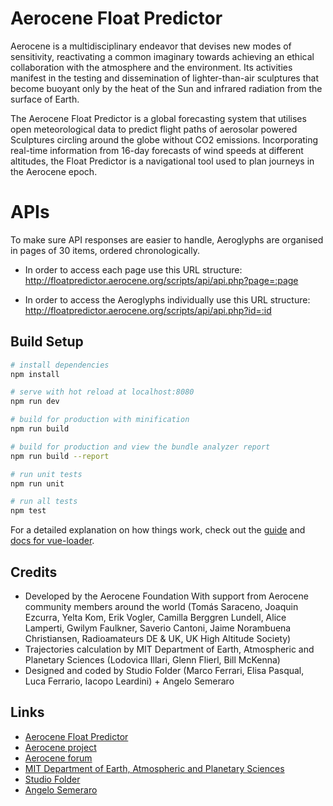# Aerocene Float Predictor

Aerocene is a multidisciplinary endeavor that devises new modes of sensitivity, reactivating a common imaginary towards achieving an ethical collaboration with the atmosphere and the environment. Its activities manifest in the testing and dissemination of lighter-than-air sculptures that become buoyant only by the heat of the Sun and infrared radiation from the surface of Earth. 

The Aerocene Float Predictor is a global forecasting system that utilises open meteorological data to predict flight paths of aerosolar powered Sculptures circling around the globe without CO2 emissions. Incorporating real-time information from 16-day forecasts of wind speeds at different altitudes, the Float Predictor is a navigational tool used to plan journeys in the Aerocene epoch.

# APIs

To make sure API responses are easier to handle, Aeroglyphs are organised in pages of 30 items, ordered chronologically.
- In order to access each page use this URL structure:
http://floatpredictor.aerocene.org/scripts/api/api.php?page=:page

- In order to access the Aeroglyphs individually use this URL structure:
http://floatpredictor.aerocene.org/scripts/api/api.php?id=:id



## Build Setup

``` bash
# install dependencies
npm install

# serve with hot reload at localhost:8080
npm run dev

# build for production with minification
npm run build

# build for production and view the bundle analyzer report
npm run build --report

# run unit tests
npm run unit

# run all tests
npm test
```

For a detailed explanation on how things work, check out the [guide](http://vuejs-templates.github.io/webpack/) and [docs for vue-loader](http://vuejs.github.io/vue-loader).

## Credits
- Developed by the Aerocene Foundation
With support from Aerocene community members around the world
(Tomás Saraceno, Joaquin Ezcurra, Yelta Kom, Erik Vogler, Camilla Berggren Lundell, Alice Lamperti, Gwilym Faulkner, Saverio Cantoni, Jaime Norambuena Christiansen,  Radioamateurs DE & UK, UK High Altitude Society)
- Trajectories calculation by MIT Department of Earth, Atmospheric and Planetary Sciences (Lodovica Illari, Glenn Flierl, Bill McKenna)
- Designed and coded by Studio Folder (Marco Ferrari, Elisa Pasqual, Luca Ferrario, Iacopo Leardini) + Angelo Semeraro


## Links
- [Aerocene Float Predictor](http://floatpredictor.aerocene.org/)
- [Aerocene project](http://aerocene.org/)
- [Aerocene forum](https://forum.aerocene.org/)
- [MIT Department of Earth, Atmospheric and Planetary Sciences](https://eapsweb.mit.edu)
- [Studio Folder](http://www.studiofolder.it)
- [Angelo Semeraro](http://angelosemeraro.info)




